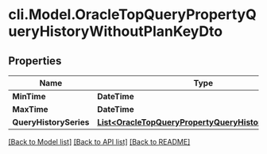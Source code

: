 # cli.Model.OracleTopQueryPropertyQueryHistoryWithoutPlanKeyDto

## Properties

Name | Type | Description | Notes
------------ | ------------- | ------------- | -------------
**MinTime** | **DateTime** |  | [optional] 
**MaxTime** | **DateTime** |  | [optional] 
**QueryHistorySeries** | [**List&lt;OracleTopQueryPropertyQueryHistorySeriesDto&gt;**](OracleTopQueryPropertyQueryHistorySeriesDto.md) |  | [optional] 

[[Back to Model list]](../README.md#documentation-for-models) [[Back to API list]](../README.md#documentation-for-api-endpoints) [[Back to README]](../README.md)

